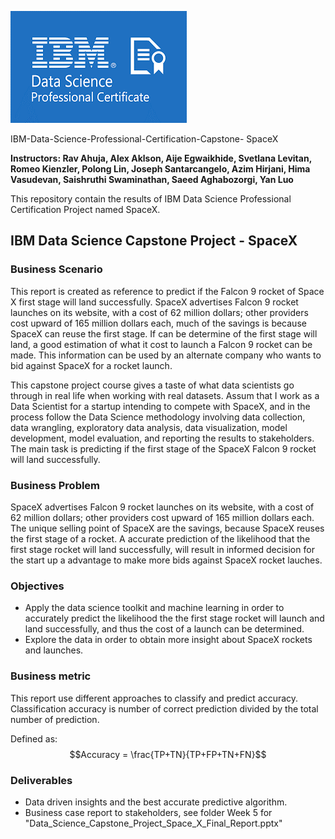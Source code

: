 ![](https://github.com/SirBaron84/IBM-Data-Science-Professional-Certification-/blob/main/images/IBM_.png)


IBM-Data-Science-Professional-Certification-Capstone- SpaceX 

**Instructors: Rav Ahuja, Alex Aklson, Aije Egwaikhide, Svetlana Levitan, Romeo Kienzler, Polong Lin, Joseph Santarcangelo, Azim Hirjani, Hima Vasudevan, Saishruthi Swaminathan, Saeed Aghabozorgi, Yan Luo**

This repository contain the results of IBM Data Science Professional Certification Project named SpaceX.

## IBM Data Science Capstone Project - SpaceX

### Business Scenario
This report is created as reference to predict if the Falcon 9 rocket of Space X first stage will land successfully. SpaceX advertises Falcon 9 rocket launches on its website, with a cost of 62 million dollars; other providers cost upward of 165 million dollars each, much of the savings is because SpaceX can reuse the first stage. If can be determine of the first stage will land, a good estimation of what it cost to launch a Falcon 9 rocket can be made. This information can be used by an alternate company who wants to bid against SpaceX for a rocket launch. 

This capstone project course gives a taste of what data scientists go through in real life when working with real datasets. Assum that I work as a Data Scientist  for a startup intending to compete with SpaceX, and in the process follow the Data Science methodology involving data collection, data wrangling, exploratory data analysis, data visualization, model development, model evaluation, and reporting the  results to stakeholders. The main task is predicting if the first stage of the SpaceX Falcon 9 rocket will land successfully. 

### Business Problem
SpaceX advertises Falcon 9 rocket launches on its website, with a cost of 62 million dollars; other providers cost upward of 165 million dollars each. The unique selling point of SpaceX are the savings, because SpaceX reuses the first stage of a rocket. A accurate prediction of the likelihood that the first stage rocket will land successfully, will result in informed decision for the start up a advantage to make more bids against SpaceX rocket lauches.     

### Objectives
- Apply the data science toolkit and machine learning in order to accurately predict the likelihood the the first stage rocket will launch and land successfully, and thus the cost of a launch can be determined.
- Explore the data in order to obtain more insight about SpaceX rockets and launches.

### Business metric
This report use different approaches to classify and predict accuracy. 
Classification accuracy is number of correct prediction divided by the total number of prediction.

Defined as: 
$$Accuracy = \frac{TP+TN}{TP+FP+TN+FN}$$

### Deliverables
- Data driven insights and the best accurate predictive algorithm.
- Business case report to stakeholders, see folder Week 5 for "Data_Science_Capstone_Project_Space_X_Final_Report.pptx"


